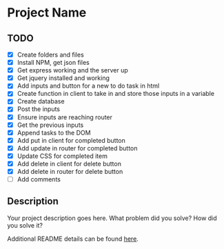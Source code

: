 # Project Name

## TODO 
- [x] Create folders and files 
- [x] Install NPM, get json files
- [x] Get express working and the server up 
- [x] Get jquery installed and working 
- [x] Add inputs and button for a new to do task in html
- [x] Create function in client to take in and store those inputs in a variable
- [x] Create database
- [x] Post the inputs 
- [x] Ensure inputs are reaching router
- [x] Get the previous inputs
- [x] Append tasks to the DOM
- [x] Add put in client for completed button 
- [x] Add update in router for completed button 
- [x] Update CSS for completed item 
- [x] Add delete in client for delete button 
- [x] Add delete in router for delete button 
- [ ] Add comments 

## Description

Your project description goes here. What problem did you solve? How did you solve it?

Additional README details can be found [here](https://github.com/PrimeAcademy/readme-template/blob/master/README.md).
